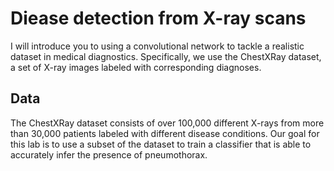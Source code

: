 # Diease detection from X-ray scans 

I will introduce you to using a convolutional network to tackle a realistic dataset in medical diagnostics. Specifically, we use the ChestXRay dataset, a set of X-ray images labeled with corresponding diagnoses.

## Data
The ChestXRay dataset consists of over 100,000 different X-rays from more than 30,000 patients labeled with different disease conditions. Our goal for this lab is to use a subset of the dataset to train a classifier that is able to accurately infer the presence of pneumothorax.

